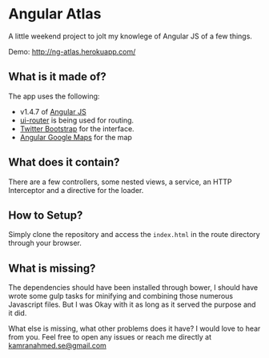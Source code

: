 # Angular Atlas

A little weekend project to jolt my knowlege of Angular JS of a few things.

Demo: http://ng-atlas.herokuapp.com/

## What is it made of?

The app uses the following:

- v1.4.7 of [Angular JS](https://github.com/angular/angular.js)
- [ui-router](https://github.com/angular-ui/ui-router) is being used for routing. 
- [Twitter Bootstrap](https://github.com/twbs/bootstrap) for the interface.
- [Angular Google Maps](https://angular-ui.github.io/angular-google-maps/#!/) for the map

## What does it contain?

There are a few controllers, some nested views, a service, an HTTP Interceptor and a directive for the loader.

## How to Setup?

Simply clone the repository and access the `index.html` in the route directory through your browser. 


## What is missing?

The dependencies should have been installed through bower, I should have wrote some gulp tasks for minifying and combining those numerous Javascript files. But I was Okay with it as long as it served the purpose and it did.

What else is missing, what other problems does it have? I would love to hear from you. Feel free to open any issues or reach me directly at kamranahmed.se@gmail.com
